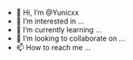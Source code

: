 - 👋 Hi, I’m @Yunicxx
- 👀 I’m interested in ...
- 🌱 I’m currently learning ...
- 💞️ I’m looking to collaborate on ...
- 📫 How to reach me ...

<!---
Yunicxx/Yunicxx is a ✨ special ✨ repository because its `README.md` (this file) appears on your GitHub profile.
You can click the Preview link to take a look at your changes.
--->
